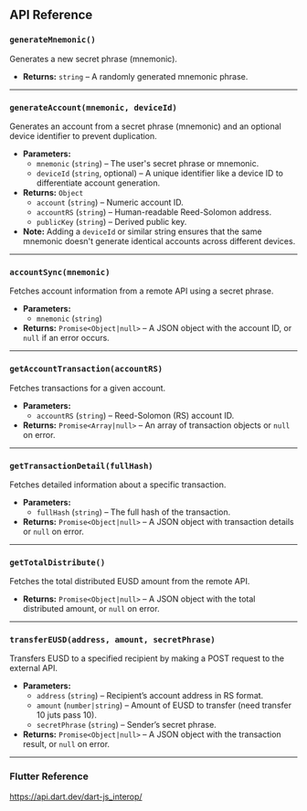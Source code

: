 ## API Reference

### `generateMnemonic()`

Generates a new secret phrase (mnemonic).

- **Returns:** `string` – A randomly generated mnemonic phrase.

---

### `generateAccount(mnemonic, deviceId)`

Generates an account from a secret phrase (mnemonic) and an optional device identifier to prevent duplication.

- **Parameters:**
    - `mnemonic` (`string`) – The user's secret phrase or mnemonic.
    - `deviceId` (`string`, optional) – A unique identifier like a device ID to differentiate account generation.
- **Returns:** `Object`
    - `account` (`string`) – Numeric account ID.
    - `accountRS` (`string`) – Human-readable Reed-Solomon address.
    - `publicKey` (`string`) – Derived public key.
- **Note:** Adding a `deviceId` or similar string ensures that the same mnemonic doesn't generate identical accounts across different devices.

---

### `accountSync(mnemonic)`

Fetches account information from a remote API using a secret phrase.

- **Parameters:**
    - `mnemonic` (`string`)
- **Returns:** `Promise<Object|null>` – A JSON object with the account ID, or `null` if an error occurs.

---

### `getAccountTransaction(accountRS)`

Fetches transactions for a given account.

- **Parameters:**
    - `accountRS` (`string`) – Reed-Solomon (RS) account ID.
- **Returns:** `Promise<Array|null>` – An array of transaction objects or `null` on error.

---

### `getTransactionDetail(fullHash)`

Fetches detailed information about a specific transaction.

- **Parameters:**
    - `fullHash` (`string`) – The full hash of the transaction.
- **Returns:** `Promise<Object|null>` – A JSON object with transaction details or `null` on error.

---

### `getTotalDistribute()`

Fetches the total distributed EUSD amount from the remote API.

- **Returns:** `Promise<Object|null>` – A JSON object with the total distributed amount, or `null` on error.

---

### `transferEUSD(address, amount, secretPhrase)`

Transfers EUSD to a specified recipient by making a POST request to the external API.

- **Parameters:**
    - `address` (`string`) – Recipient’s account address in RS format.
    - `amount` (`number|string`) – Amount of EUSD to transfer (need transfer 10 juts pass 10).
    - `secretPhrase` (`string`) – Sender’s secret phrase.
- **Returns:** `Promise<Object|null>` – A JSON object with the transaction result, or `null` on error.


---

### Flutter Reference
https://api.dart.dev/dart-js_interop/
